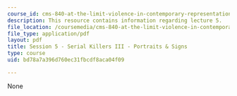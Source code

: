 ```yaml
---
course_id: cms-840-at-the-limit-violence-in-contemporary-representation-fall-2013
description: This resource contains information regarding lecture 5.
file_location: /coursemedia/cms-840-at-the-limit-violence-in-contemporary-representation-fall-2013/bd78a7a396d760ec31fbcdf8aca04f09_MITCMS_840F13_Session_5.pdf
file_type: application/pdf
layout: pdf
title: Session 5 - Serial Killers III - Portraits & Signs
type: course
uid: bd78a7a396d760ec31fbcdf8aca04f09

---
```

None
